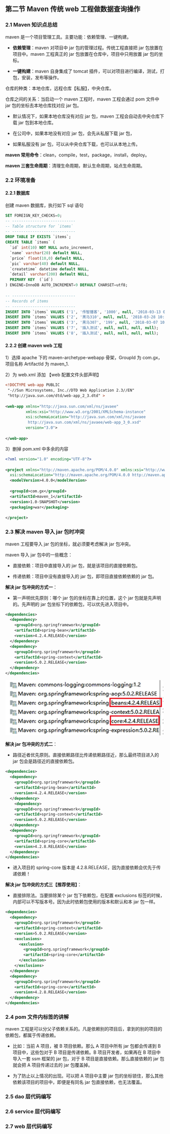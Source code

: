 ## 第二节 Maven 传统 web 工程做数据查询操作

### 2.1 Maven 知识点总结

maven 是一个项目管理工具。主要功能：依赖管理、一键构建。

* **依赖管理**：maven 对项目中 jar 包的管理过程。传统工程直接把 jar 包放置在项目中。maven 工程真正的 jar 包放置在仓库中，项目中只用放置 jar 包的坐标。

* **一键构建**：maven 自身集成了 tomcat 插件，可以对项目进行编译，测试，打包，安装，发布等操作。


仓库的种类：本地仓库，远程仓库【私服】，中央仓库。

仓库之间的关系：当启动一个 maven 工程时，maven 工程会通过 pom 文件中 jar 包的坐标去本地仓库找对应 jar 包。

* 默认情况下，如果本地仓库没有对应 jar 包，maven 工程会自动去中央仓库下载 jar 包到本地仓库。

* 在公司中，如果本地没有对应 jar 包，会先从私服下载 jar 包，

* 如果私服没有 jar 包，可以从中央仓库下载，也可以从本地上传。

**maven 常用命令**：clean，compile，test，package，install，deploy。

**maven 三套生命周期**：清理生命周期，默认生命周期，站点生命周期。


### 2.2 环境准备

#### 2.2.1 数据库

创建 maven 数据库，执行如下 sql 语句

```sql
SET FOREIGN_KEY_CHECKS=0;
-- ----------------------------
-- Table structure for `items`
-- ----------------------------
DROP TABLE IF EXISTS `items`;
CREATE TABLE `items` (
  `id` int(10) NOT NULL auto_increment,
  `name` varchar(20) default NULL,
  `price` float(10,0) default NULL,
  `pic` varchar(40) default NULL,
  `createtime` datetime default NULL,
  `detail` varchar(200) default NULL,
  PRIMARY KEY  (`id`)
) ENGINE=InnoDB AUTO_INCREMENT=9 DEFAULT CHARSET=utf8;

-- ----------------------------
-- Records of items
-- ----------------------------
INSERT INTO `items` VALUES ('1', '传智播客', '1000', null, '2018-03-13 09:29:30', '带我走上人生巅峰');
INSERT INTO `items` VALUES ('2', '黑马310', null, null, '2018-03-28 10:05:52', '插入测试');
INSERT INTO `items` VALUES ('3', '黑马307', '199', null, '2018-03-07 10:08:04', '插入测试');
INSERT INTO `items` VALUES ('7', '插入测试', null, null, null, null);
INSERT INTO `items` VALUES ('8', '插入测试', null, null, null, null);
```


#### 2.2.2 创建 maven web 工程

1）选择 apache 下的 maven-archetype-webapp 骨架，GroupId 为 com.gx，项目名称 ArtifactId 为 maven_1. 

2）为 web.xml 添加 【web 配置文件头部声明】

```xml
<!DOCTYPE web-app PUBLIC
 "-//Sun Microsystems, Inc.//DTD Web Application 2.3//EN"
 "http://java.sun.com/dtd/web-app_2_3.dtd" >

<web-app xmlns="http://java.sun.com/xml/ns/javaee"
         xmlns:xsi="http://www.w3.org/2001/XMLSchema-instance"
         xsi:schemaLocation="http://java.sun.com/xml/ns/javaee
          http://java.sun.com/xml/ns/javaee/web-app_3_0.xsd"
         version="3.0">

</web-app>
```

3）删掉 pom.xml 中多余的内容

```xml
<?xml version="1.0" encoding="UTF-8"?>

<project xmlns="http://maven.apache.org/POM/4.0.0" xmlns:xsi="http://www.w3.org/2001/XMLSchema-instance"
  xsi:schemaLocation="http://maven.apache.org/POM/4.0.0 http://maven.apache.org/xsd/maven-4.0.0.xsd">
  <modelVersion>4.0.0</modelVersion>

  <groupId>com.gx</groupId>
  <artifactId>maven_1</artifactId>
  <version>1.0-SNAPSHOT</version>
  <packaging>war</packaging>
  
</project>
```                

### 2.3 解决 maven 导入 jar 包时冲突

maven 工程要导入 jar 包的坐标，就必须要考虑解决 jar 包冲突。

maven 导入 jar 包中的一些概念：

* 直接依赖：项目中直接导入的 jar 包，就是该项目的直接依赖包。

* 传递依赖：项目中没有直接导入的 jar 包，即项目直接依赖依赖的 jar 包。


**解决 jar 包冲突的方式一**：

* 第一声明优先原则：哪个 jar 包的坐标在靠上的位置，这个 jar 包就是先声明的。先声明的 jar 包坐标下的依赖包，可以优先进入项目中。

```xml
<dependencies>
  <dependency>
    <groupId>org.springframework</groupId>
    <artifactId>spring-bean</artifactId>
    <version>4.2.4.RELEASE</version>
  </dependency>
  <dependency>
    <groupId>org.springframework</groupId>
    <artifactId>spring-context</artifactId>
    <version>5.0.2.RELEASE</version>
  </dependency>
</dependencies>
```

<img src="./img7/10-maven-pom-spring.png" width=500>

**解决 jar 包冲突的方式二**：

* 路径近者优先原则。直接依赖路径比传递依赖路径近，那么最终项目进入的 jar 包会是路径近的直接依赖包。

```xml
<dependencies>
  <dependency>
    <groupId>org.springframework</groupId>
    <artifactId>spring-bean</artifactId>
    <version>4.2.4.RELEASE</version>
  </dependency>
    <dependency>
    <groupId>org.springframework</groupId>
    <artifactId>spring-context</artifactId>
    <version>5.0.2.RELEASE</version>
  </dependency>
  <dependency>
    <groupId>org.springframework</groupId>
    <artifactId>spring-core</artifactId>
    <version>4.2.8.RELEASE</version>
  </dependency>
</dependencies>
```

* 进入项目的 spring-core 版本是 4.2.8.RELEASE，因为直接依赖会优先于传递依赖！



**解决 jar 包冲突的方式三【推荐使用】**：

* 直接排除法。当要排除某个 jar 包下依赖包，在配置 exclusions 标签的时候，内部可以不写版本号。因为此时依赖包使用的版本和默认和本 jar 包一样。

```xml
<dependencies>
  <dependency>
    <groupId>org.springframework</groupId>
    <artifactId>spring-context</artifactId>
    <version>5.0.2.RELEASE</version>
    <exclusions>
      <exclusion>
        <groupId>org.springframework</groupId>
        <artifactId>spring-core</artifactId>
      </exclusion>
    </exclusions>
  </dependency>
  <dependency>
    <groupId>org.springframework</groupId>
    <artifactId>spring-core</artifactId>
    <version>4.2.8.RELEASE</version>
  </dependency>
</dependencies>
```

### 2.4 pom 文件内标签的讲解

maven 工程是可以分父子依赖关系的。凡是依赖别的项目后，拿到的别的项目的依赖包，都属于传递依赖。

* 比如：当前 A 项目，被 B 项目依赖。那么 A 项目中所有 jar 包都会传递到 B 项目中，这些包对于 B 项目是传递依赖。B 项目开发者，如果再在 B 项目中导入一套 ssm 框架的 jar 包，对于 B 项目是直接依赖。那么直接依赖的 jar 包就会把 A 项目传递过去的 jar 包覆盖掉。

* 为了防止以上情况的出现。可以把 A 项目中主要 jar 包的坐标锁住，那么其他依赖该项目的项目中，即便是有同名 jar 包直接依赖，也无法覆盖。



### 2.5 dao 层代码编写



### 2.6 service 层代码编写



### 2.7 web 层代码编写

